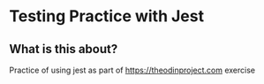 # Testing Practice with Jest

## What is this about?

Practice of using jest as part of https://theodinproject.com exercise

